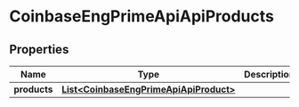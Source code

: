 
# CoinbaseEngPrimeApiApiProducts

## Properties
Name | Type | Description | Notes
------------ | ------------- | ------------- | -------------
**products** | [**List&lt;CoinbaseEngPrimeApiApiProduct&gt;**](CoinbaseEngPrimeApiApiProduct.md) |  | 



